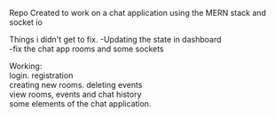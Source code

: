 Repo Created to work on a chat application using the MERN stack and socket io

Things i didn't get to fix. 
-Updating the state in dashboard    
-fix the chat app rooms and some sockets   

Working:   
login. 
registration   
creating new rooms. 
deleting events    
view rooms, events and chat history   
some elements of the chat application.  
